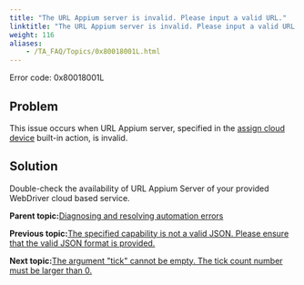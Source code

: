 ```yaml
--- 
title: "The URL Appium server is invalid. Please input a valid URL."
linktitle: "The URL Appium server is invalid. Please input a valid URL."
weight: 116
aliases: 
    - /TA_FAQ/Topics/0x80018001L.html
---
```


Error code: 0x80018001L

## Problem

This issue occurs when URL Appium server, specified in the [assign cloud device](/TA_Automation/Topics/bia_assign_cloud_device.html) built-in action, is invalid.

## Solution

Double-check the availability of URL Appium Server of your provided WebDriver cloud based service.

**Parent topic:**[Diagnosing and resolving automation errors](/TA_FAQ/Topics/faq.automation_error.html)

**Previous topic:**[The specified capability is not a valid JSON. Please ensure that the valid JSON format is provided.](/TA_FAQ/Topics/0x80018002L.html)

**Next topic:**[The argument "tick" cannot be empty. The tick count number must be larger than 0.](/TA_FAQ/Topics/0x80010B07L.html)

